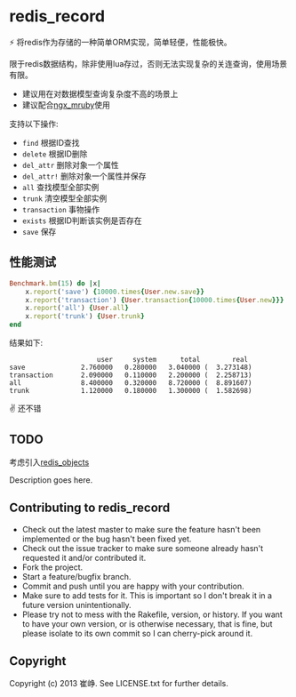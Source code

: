 # redis_record

:zap: 将redis作为存储的一种简单ORM实现，简单轻便，性能极快。

限于redis数据结构，除非使用lua存过，否则无法实现复杂的关连查询，使用场景有限。

- 建议用在对数据模型查询复杂度不高的场景上
- 建议配合[ngx_mruby](https://github.com/matsumoto-r/ngx_mruby)使用

支持以下操作:

* `find` 根据ID查找
* `delete` 根据ID删除
* `del_attr` 删除对象一个属性
* `del_attr!` 删除对象一个属性并保存
* `all` 查找模型全部实例
* `trunk` 清空模型全部实例
* `transaction` 事物操作
* `exists` 根据ID判断该实例是否存在
* `save` 保存

## 性能测试

```ruby
Benchmark.bm(15) do |x|
	x.report('save') {10000.times{User.new.save}}
	x.report('transaction') {User.transaction{10000.times{User.new}}}
	x.report('all') {User.all}
	x.report('trunk') {User.trunk}
end
```

结果如下:

```
                      user     system      total        real
save              2.760000   0.280000   3.040000 (  3.273148)
transaction       2.090000   0.110000   2.200000 (  2.258713)
all               8.400000   0.320000   8.720000 (  8.891607)
trunk             1.120000   0.180000   1.300000 (  1.582698)
```

:v: 还不错

## TODO

考虑引入[redis_objects](https://github.com/nateware/redis-objects)

Description goes here.

## Contributing to redis_record
 
* Check out the latest master to make sure the feature hasn't been implemented or the bug hasn't been fixed yet.
* Check out the issue tracker to make sure someone already hasn't requested it and/or contributed it.
* Fork the project.
* Start a feature/bugfix branch.
* Commit and push until you are happy with your contribution.
* Make sure to add tests for it. This is important so I don't break it in a future version unintentionally.
* Please try not to mess with the Rakefile, version, or history. If you want to have your own version, or is otherwise necessary, that is fine, but please isolate to its own commit so I can cherry-pick around it.

## Copyright

Copyright (c) 2013 崔峥. See LICENSE.txt for
further details.

